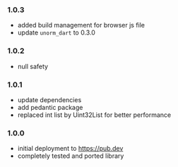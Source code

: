 ### 1.0.3

- added build management for browser js file
- update `unorm_dart` to 0.3.0

### 1.0.2

- null safety

### 1.0.1

- update dependencies
- add pedantic package
- replaced int list by Uint32List for better performance

### 1.0.0

- initial deployment to https://pub.dev
- completely tested and ported library 
